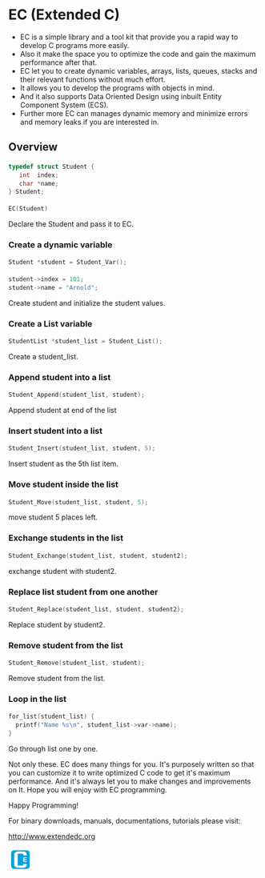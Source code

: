 # EC (Extended C)

 * EC is a simple library and a tool kit that provide you a rapid way to develop C programs more easily.
 * Also it make the space you to optimize the code and gain the maximum performance after that.
 * EC let you to create dynamic variables, arrays, lists, queues, stacks and their relevant functions without much effort.
 * It allows you to develop the programs with objects in mind.
 * And it also supports Data Oriented Design using inbuilt Entity Component System (ECS).
 * Further more EC can manages dynamic memory and minimize  errors and memory leaks if you are interested in.

## Overview

```c
typedef struct Student {
   int  index;
   char *name;
} Student;

EC(Student)
```
Declare the Student and pass it to EC.  

### Create a dynamic variable
```c
Student *student = Student_Var();

student->index = 101;
student->name = "Arnold";
```
Create student and initialize the student values.  

### Create a List variable

```c
StudentList *student_list = Student_List();
```
Create a student_list.  

### Append student into a list
```c
Student_Append(student_list, student);
```
Append student at end of the list  

### Insert student into a list
```c
Student_Insert(student_list, student, 5);
```

Insert student as the 5th list item. 

### Move student inside the list

```c
Student_Move(student_list, student, 5);
```
move student 5 places left.  

### Exchange students in the list
```c
Student_Exchange(student_list, student, student2);
```
exchange student with student2.  

### Replace list student from one another
```c
Student_Replace(student_list, student, student2);
```
Replace student by student2.  

### Remove student from the list

```c
Student_Remove(student_list, student);
```
Remove student from the list.  

### Loop in the list

```c
for_list(student_list) {
  printf("Name %s\n", student_list->var->name);
}
```
Go through list one by one.  

Not only these. EC does many things for you. It's purposely written so that you can customize it to write optimized C code to get it's maximum performance. And it's always let you to make changes and improvements on It. Hope you will enjoy with EC programming.  
  
Happy Programming!
  
For binary downloads, manuals, documentations, tutorials please visit:  

<http://www.extendedc.org>  

![Logo, Extended C logo ](ec.png)  

